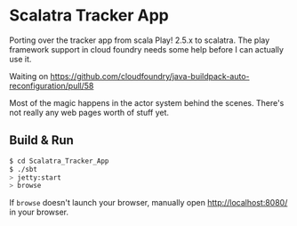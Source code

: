 # Scalatra Tracker App #

Porting over the tracker app from scala Play! 2.5.x to scalatra. The play framework support in cloud foundry needs some help before I can actually use it.

Waiting on https://github.com/cloudfoundry/java-buildpack-auto-reconfiguration/pull/58

Most of the magic happens in the actor system behind the scenes. There's not really any web pages worth of stuff yet.

## Build & Run ##

```sh
$ cd Scalatra_Tracker_App
$ ./sbt
> jetty:start
> browse
```

If `browse` doesn't launch your browser, manually open [http://localhost:8080/](http://localhost:8080/) in your browser.
